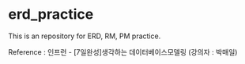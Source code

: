 # erd_practice

This is an repository for ERD, RM, PM practice.

Reference : 인프런 - [7일완성]생각하는 데이터베이스모델링 (강의자 : 박매일)
